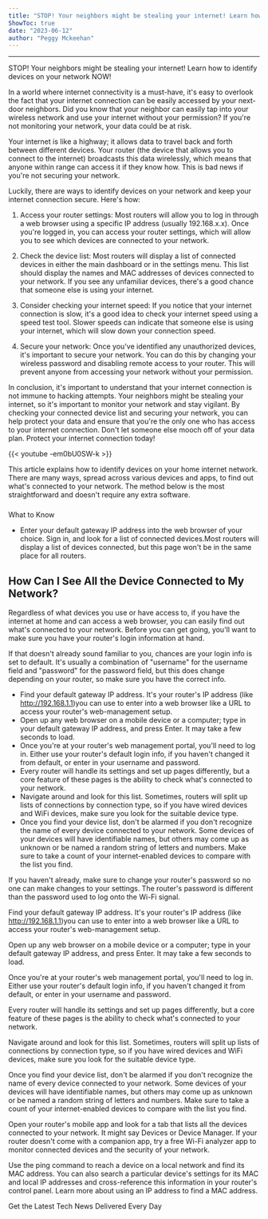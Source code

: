 ```yaml
---
title: "STOP! Your neighbors might be stealing your internet! Learn how to identify devices on your network NOW!"
ShowToc: true 
date: "2023-06-12"
author: "Peggy Mckeehan"
---
```

*****
STOP! Your neighbors might be stealing your internet! Learn how to identify devices on your network NOW!

In a world where internet connectivity is a must-have, it's easy to overlook the fact that your internet connection can be easily accessed by your next-door neighbors. Did you know that your neighbor can easily tap into your wireless network and use your internet without your permission? If you're not monitoring your network, your data could be at risk. 

Your internet is like a highway; it allows data to travel back and forth between different devices. Your router (the device that allows you to connect to the internet) broadcasts this data wirelessly, which means that anyone within range can access it if they know how. This is bad news if you're not securing your network. 

Luckily, there are ways to identify devices on your network and keep your internet connection secure. Here's how: 

1. Access your router settings: Most routers will allow you to log in through a web browser using a specific IP address (usually 192.168.x.x). Once you're logged in, you can access your router settings, which will allow you to see which devices are connected to your network. 

2. Check the device list: Most routers will display a list of connected devices in either the main dashboard or in the settings menu. This list should display the names and MAC addresses of devices connected to your network. If you see any unfamiliar devices, there's a good chance that someone else is using your internet. 

3. Consider checking your internet speed: If you notice that your internet connection is slow, it's a good idea to check your internet speed using a speed test tool. Slower speeds can indicate that someone else is using your internet, which will slow down your connection speed. 

4. Secure your network: Once you've identified any unauthorized devices, it's important to secure your network. You can do this by changing your wireless password and disabling remote access to your router. This will prevent anyone from accessing your network without your permission. 

In conclusion, it's important to understand that your internet connection is not immune to hacking attempts. Your neighbors might be stealing your internet, so it's important to monitor your network and stay vigilant. By checking your connected device list and securing your network, you can help protect your data and ensure that you're the only one who has access to your internet connection. Don't let someone else mooch off of your data plan. Protect your internet connection today!

{{< youtube -em0bU0SW-k >}} 




This article explains how to identify devices on your home internet network. There are many ways, spread across various devices and apps, to find out what's connected to your network. The method below is the most straightforward and doesn't require any extra software.

 
### 
What to Know
 
- Enter your default gateway IP address into the web browser of your choice. Sign in, and look for a list of connected devices.Most routers will display a list of devices connected, but this page won't be in the same place for all routers.

 
##   How Can I See All the Device Connected to My Network?  
 

Regardless of what devices you use or have access to, if you have the internet at home and can access a web browser, you can easily find out what's connected to your network. Before you can get going, you'll want to make sure you have your router's login information at hand.

 

If that doesn't already sound familiar to you, chances are your login info is set to default. It's usually a combination of "username" for the username field and "password" for the password field, but this does change depending on your router, so make sure you have the correct info.

 
- Find your default gateway IP address. It's your router's IP address (like http://192.168.1.1)you can use to enter into a web browser like a URL to access your router's web-management setup.
 - Open up any web browser on a mobile device or a computer; type in your default gateway IP address, and press Enter. It may take a few seconds to load.
 - Once you're at your router's web management portal, you'll need to log in. Either use your router's default login info, if you haven't changed it from default, or enter in your username and password.
 - Every router will handle its settings and set up pages differently, but a core feature of these pages is the ability to check what's connected to your network.
 - Navigate around and look for this list. Sometimes, routers will split up lists of connections by connection type, so if you have wired devices and WiFi devices, make sure you look for the suitable device type.
 - Once you find your device list, don't be alarmed if you don't recognize the name of every device connected to your network. Some devices of your devices will have identifiable names, but others may come up as unknown or be named a random string of letters and numbers. Make sure to take a count of your internet-enabled devices to compare with the list you find.

 
If you haven't already, make sure to change your router's password so no one can make changes to your settings. The router's password is different than the password used to log onto the Wi-Fi signal.
 

Find your default gateway IP address. It's your router's IP address (like http://192.168.1.1)you can use to enter into a web browser like a URL to access your router's web-management setup.

 

Open up any web browser on a mobile device or a computer; type in your default gateway IP address, and press Enter. It may take a few seconds to load.

 

Once you're at your router's web management portal, you'll need to log in. Either use your router's default login info, if you haven't changed it from default, or enter in your username and password.

 

Every router will handle its settings and set up pages differently, but a core feature of these pages is the ability to check what's connected to your network.

 

Navigate around and look for this list. Sometimes, routers will split up lists of connections by connection type, so if you have wired devices and WiFi devices, make sure you look for the suitable device type.

 
Once you find your device list, don't be alarmed if you don't recognize the name of every device connected to your network. Some devices of your devices will have identifiable names, but others may come up as unknown or be named a random string of letters and numbers. Make sure to take a count of your internet-enabled devices to compare with the list you find.
 
Open your router's mobile app and look for a tab that lists all the devices connected to your network. It might say Devices or Device Manager. If your router doesn't come with a companion app, try a free Wi-Fi analyzer app to monitor connected devices and the security of your network.
 
Use the ping command to reach a device on a local network and find its MAC address. You can also search a particular device's settings for its MAC and local IP addresses and cross-reference this information in your router's control panel. Learn more about using an IP address to find a MAC address.
 

Get the Latest Tech News Delivered Every Day




